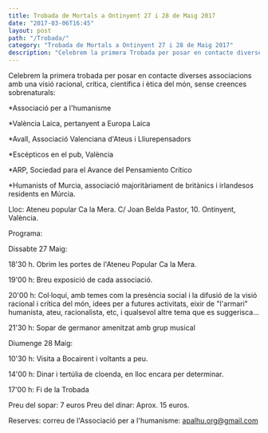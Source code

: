 ```yaml
---
title: Trobada de Mortals a Ontinyent 27 i 28 de Maig 2017
date: "2017-03-06T16:45"
layout: post
path: "/Trobada/"
category: "Trobada de Mortals a Ontinyent 27 i 28 de Maig 2017"
description: "Celebrem la primera Trobada per posar en contacte diverses"
---
```

Celebrem la primera trobada per posar en contacte diverses associacions amb una visió racional, crítica, científica i ètica del món, sense creences sobrenaturals:


*Associació per a l'humanisme

*València Laica, pertanyent a Europa Laica

*Avall, Associació Valenciana d'Ateus i Lliurepensadors

*Escépticos en el pub, València

*ARP, Sociedad para el Avance del Pensamiento Crítico

*Humanists of Murcia, associació majoritàriament de britànics i irlandesos residents en Múrcia.



Lloc: Ateneu popular Ca la Mera. C/ Joan Belda Pastor, 10. Ontinyent, València.

Programa:

 Dissabte 27 Maig:

  18'30 h. Obrim les portes de l'Ateneu Popular Ca la Mera.

  19'00 h: Breu exposició de cada associació.

  20'00 h: Col·loqui, amb temes com la presència social i la difusió
de la visió racional i crítica del món, idees per a futures
activitats, eixir de "l'armari" humanista, ateu, racionalista, etc, i qualsevol altre tema que es suggerisca...

  21'30 h: Sopar de germanor amenitzat amb grup musical

 Diumenge 28 Maig:

   10'30 h: Visita a Bocairent i voltants a peu.

   14'00 h: Dinar i tertúlia de cloenda, en lloc encara per determinar.

   17'00 h: Fi de la Trobada

 Preu del sopar: 7 euros   Preu del dinar: Aprox. 15 euros.

 Reserves: correu de l'Associació per a l'humanisme: apalhu.org@gmail.com
